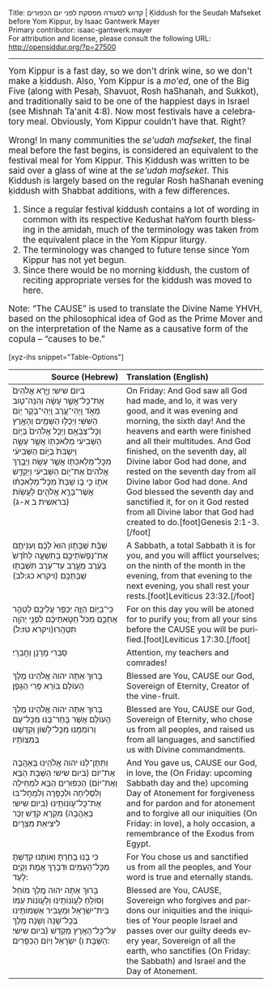 <html>
<head></head>
<body>
Title: קדוש לסעודה מפסקת לפני יום הכפורים | Ḳiddush for the Seudah Mafseket before Yom Kippur, by Isaac Gantwerk Mayer<br />
Primary contributor: isaac-gantwerk.mayer<br />
For attribution and license, please consult the following URL: <a href="http://opensiddur.org/?p=27500">http://opensiddur.org/?p=27500</a>
<p />
<hr />

<div class="english" lang="en" style="font-size: 1.2em;">
Yom Kippur is a fast day, so we don't drink wine, so we don't make a ḳiddush. Also, Yom Kippur is a <em>mo'ed</em>, one of the Big Five (along with Pesaḥ, Shavuot, Rosh haShanah, and Sukkot), and traditionally said to be one of the happiest days in Israel (see Mishnah Ta'anit 4:8). Now most festivals have a celebratory meal. Obviously, Yom Kippur couldn't have that. Right?

Wrong! In many communities the <em>se'udah mafseket</em>, the final meal before the fast begins, is considered an equivalent to the festival meal for Yom Kippur. This Ḳiddush was written to be said over a glass of wine at the <em>se'udah mafseket</em>. This Ḳiddush is largely based on the regular Rosh haShanah evening ḳiddush with Shabbat additions, with a few differences.

<ol>
<li>Since a regular festival ḳiddush contains a lot of wording in common with its respective Kedushat haYom fourth blessing in the amidah, much of the terminology was taken from the equivalent place in the Yom Kippur liturgy.</li>

<li>The terminology was changed to future tense since Yom Kippur has not yet begun.</li>

<li>Since there would be no morning ḳiddush, the custom of reciting appropriate verses for the ḳiddush was moved to here.</li>
</ol>

Note: “The CAUSE” is used to translate the Divine Name YHVH, based on the philosophical idea of God as the Prime Mover and on the interpretation of the Name as a causative form of the copula – “causes to be.”
</div>

[xyz-ihs snippet="Table-Options"]<table style="margin-left: auto; margin-right: auto;" class="draggable">
<thead><tr><th id="x" style="text-align: right;">Source (Hebrew)</th><th style="text-align: left;">Translation (English)</th></tr></thead>
<tbody>
<tr><td style="vertical-align:top;">
<div class="liturgy" lang="he">
<span class="instruction">ביום שישי׃</span> וַיַּ֤רְא אֱלֹהִים֙ אֶת־כׇּל־אֲשֶׁ֣ר עָשָׂ֔ה וְהִנֵּה־ט֖וֹב מְאֹ֑ד וַֽיְהִי־עֶ֥רֶב וַֽיְהִי־בֹ֖קֶר י֥וֹם הַשִּׁשִּֽׁי׃ וַיְכֻלּ֛וּ הַשָּׁמַ֥יִם וְהָאָ֖רֶץ וְכׇל־צְבָאָֽם׃ וַיְכַ֤ל אֱלֹהִים֙ בַּיּ֣וֹם הַשְּׁבִיעִ֔י מְלַאכְתּ֖וֹ אֲשֶׁ֣ר עָשָׂ֑ה וַיִּשְׁבֹּת֙ בַּיּ֣וֹם הַשְּׁבִיעִ֔י מִכׇּל־מְלַאכְתּ֖וֹ אֲשֶׁ֥ר עָשָֽׂה׃ וַיְבָ֤רֶךְ אֱלֹהִים֙ אֶת־י֣וֹם הַשְּׁבִיעִ֔י וַיְקַדֵּ֖שׁ אֹת֑וֹ כִּ֣י ב֤וֹ שָׁבַת֙ מִכׇּל־מְלַאכְתּ֔וֹ אֲשֶׁר־בָּרָ֥א אֱלֹהִ֖ים לַעֲשֽׂוֹת׃ <span class="citation">(בראשית ב א-ג)</span>
</span></div></td>
 
<td style="vertical-align:top;">
<div class="english" lang="en">
<span class="instruction">On Friday:</span> And God saw all God had made, and lo, it was very good, and it was evening and morning, the sixth day! And the heavens and earth were finished and all their multitudes. And God finished, on the seventh day, all Divine labor God had done, and rested on the seventh day from all Divine labor God had done. And God blessed the seventh day and sanctified it, for on it God rested from all Divine labor that God had created to do.[foot]Genesis 2:1-3.[/foot]
</div></td></tr>


<tr><td style="vertical-align:top;">
<div class="liturgy" lang="he">
שַׁבַּ֨ת שַׁבָּת֥וֹן הוּא֙ לָכֶ֔ם וְעִנִּיתֶ֖ם אֶת־נַפְשֹׁתֵיכֶ֑ם בְּתִשְׁעָ֤ה לַחֹ֙דֶשׁ֙ בָּעֶ֔רֶב מֵעֶ֣רֶב עַד־עֶ֔רֶב תִּשְׁבְּת֖וּ שַׁבַּתְּכֶֽם׃ <span class="citation">(ויקרא כג:לב)</span>
</span></div></td>
 
<td style="vertical-align:top;">
<div class="english" lang="en">
A Sabbath, a total Sabbath it is for you, and you will afflict yourselves; on the ninth of the month in the evening, from that evening to the next evening, you shall rest your rests.[foot]Leviticus 23:32.[/foot]
</div></td></tr>


<tr><td style="vertical-align:top;">
<div class="liturgy" lang="he">
כִּֽי־בַיּ֥וֹם הַזֶּ֛ה יְכַפֵּ֥ר עֲלֵיכֶ֖ם לְטַהֵ֣ר אֶתְכֶ֑ם מִכֹּל֙ חַטֹּ֣אתֵיכֶ֔ם לִפְנֵ֥י יְהֹוָ֖ה תִּטְהָֽרוּ׃<span class="citation">(ויקרא טז:ל)</span>
</span></div></td>
 
<td style="vertical-align:top;">
<div class="english" lang="en">
For on this day you will be atoned for to purify you; from all your sins before the CAUSE you will be purified.[foot]Leviticus 17:30.[/foot]
</div></td></tr>


<tr><td style="vertical-align:top;">
<div class="liturgy" lang="he">
סַבְרִי מָרָנָן וְחֲבֵרַי׃
</span></div></td>
 
<td style="vertical-align:top;">
<div class="english" lang="en">
Attention, my teachers and comrades!
</div></td></tr>


<tr><td style="vertical-align:top;">
<div class="liturgy" lang="he">
בָּרוּךְ אַתָּה 
יהוה אֱלֹהֵינוּ 
מֶלֶךְ הָעוֹלָם
בּוֹרֵא פְּרִי הַגָּפֶן׃
</span></div></td>
 
<td style="vertical-align:top;">
<div class="english" lang="en">
Blessed are You, 
CAUSE our God, 
Sovereign of Eternity, 
Creator of the vine-fruit.
</div></td></tr>


<tr><td style="vertical-align:top;">
<div class="liturgy" lang="he">
בָּרוּךְ אַתָּה יהוה אֱלֹהֵינוּ מֶלֶךְ הָעוֹלָם אֲשֶׁר בָּחַר־בָּנוּ מִכׇּל־עָם וְרוֹמְמָנוּ מִכׇּל־לָשׁוֹן וְקִדְּשָׁנוּ בְּמִצְוֹתָיו׃ 
</span></div></td>
 
<td style="vertical-align:top;">
<div class="english" lang="en">
Blessed are You, CAUSE our God, Sovereign of Eternity, who chose us from all peoples, and raised us from all languages, and sanctified us with Divine commandments.
</div></td></tr>


<tr><td style="vertical-align:top;">
<div class="liturgy" lang="he">
וַתִּתֶּן־לָנוּ יהוה אֱלֹהֵינוּ בְּאַהֲבָה אֶת־יוֹם (<span class="instruction">ביום שישי׃</span> הַשַּׁבָּת הַבָּא וְאֶת־יוֹם) הַכִּפּוּרִים הַבָּא לִמְחִילָה וְלִסְלִיחָה וּלְכַפָּרָה וְלִמְחׇל־בּוֹ אֶת־כׇּל־עֲוֺנוֹתֵֽינוּ (<span class="instruction">ביום שישי׃</span> בְּאַהֲבָה) מִקְרָא קֹדֶשׁ זֵכֶר לִיצִיאַת מִצְרָיִם׃
</span></div></td>
 
<td style="vertical-align:top;">
<div class="english" lang="en">
And You gave us, CAUSE our God, in love, the (<span class="instruction">On Friday:</span> upcoming Sabbath day and the) upcoming Day of Atonement for forgiveness and for pardon and for atonement and to forgive all our iniquities (<span class="instruction">On Friday:</span> in love), a holy occasion, a remembrance of the Exodus from Egypt.
</div></td></tr>


<tr><td style="vertical-align:top;">
<div class="liturgy" lang="he">
כִּי בָנוּ בָחַרְתָּ וְאוֹתָנוּ קִדַּשְׁתָּ מִכׇּל־הָעַמִּים וּדְבָרְךָ אֱמֶת וְקַיָּם לָעַד: 
</span></div></td>
 
<td style="vertical-align:top;">
<div class="english" lang="en">
For You chose us and sanctified us from all the peoples, and Your word is true and eternally stands.
</div></td></tr>


<tr><td style="vertical-align:top;">
<div class="liturgy" lang="he">
בָּרוּךְ אַתָּה יהוה מֶֽלֶךְ מוֹחֵל וְסוֹלֵֽחַ לַעֲוֺנוֹתֵֽינוּ וְלַעֲוֺנוֹת עַמּוֹ בֵּית־יִשְׂרָאֵל וּמַעֲבִיר אַשְׁמוֹתֵֽינוּ בְּכׇל־שָׁנָה וְשָׁנָה׃ מֶֽלֶךְ עַל־כׇּל־הָאָֽרֶץ מְקַדֵּשׁ (<span class="instruction">ביום שישי׃</span> הַשַּׁבָּת וְ) יִשְׂרָאֵל וְיוֹם הַכִּפֻּרִים:
</span></div></td>
 
<td style="vertical-align:top;">
<div class="english" lang="en">
Blessed are You, CAUSE, Sovereign who forgives and pardons our iniquities and the iniquities of Your people Israel and passes over our guilty deeds every year, Sovereign of all the earth, who sanctifies (<span class="instruction">On Friday:</span> the Sabbath) and Israel and the Day of Atonement.
</div></td></tr>
</tbody></table>

&nbsp;
</body>
</html>